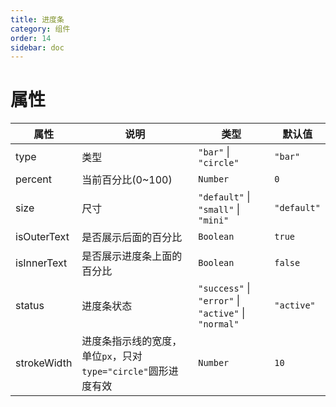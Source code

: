 ```yaml
---
title: 进度条
category: 组件
order: 14 
sidebar: doc
---
```


# 属性

| 属性 | 说明 | 类型 | 默认值 |
| --- | --- | --- | --- |
| type | 类型 |`"bar"` &#124; `"circle"` | `"bar"` |
| percent | 当前百分比(0~100) | `Number` | `0` |
| size | 尺寸 | `"default"` &#124; `"small"` &#124; `"mini"` | `"default"` |
| isOuterText | 是否展示后面的百分比 | `Boolean` | `true` |
| isInnerText | 是否展示进度条上面的百分比 | `Boolean` | `false` |
| status | 进度条状态 | `"success"` &#124; `"error"` &#124; `"active"` &#124; `"normal"` | `"active"` |
| strokeWidth | 进度条指示线的宽度，单位`px`，只对`type="circle"`圆形进度有效 | `Number` | `10` |


